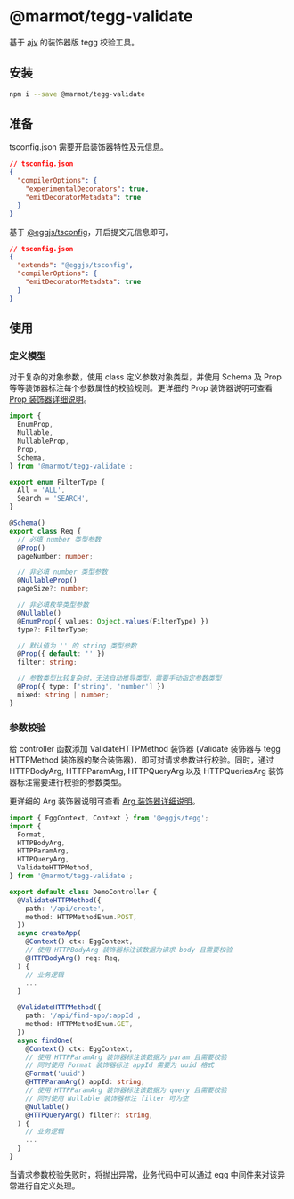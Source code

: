 # @marmot/tegg-validate

基于 [ajv](https://github.com/ajv-validator/ajv) 的装饰器版 tegg 校验工具。

## 安装

```bash
npm i --save @marmot/tegg-validate
```

## 准备

tsconfig.json 需要开启装饰器特性及元信息。

```json
// tsconfig.json
{
  "compilerOptions": {
    "experimentalDecorators": true,
    "emitDecoratorMetadata": true
  }
}
```

基于 [@eggjs/tsconfig](https://github.com/eggjs/tsconfig)，开启提交元信息即可。

```json
// tsconfig.json
{
  "extends": "@eggjs/tsconfig",
  "compilerOptions": {
    "emitDecoratorMetadata": true
  }
}
```

## 使用

### 定义模型

对于复杂的对象参数，使用 class 定义参数对象类型，并使用 Schema 及 Prop 等等装饰器标注每个参数属性的校验规则。更详细的 Prop 装饰器说明可查看 [Prop 装饰器详细说明](https://github.com/marmot-js/egg-validate/blob/main/packages/core/README.md#prop-装饰器)。

```typescript
import {
  EnumProp,
  Nullable,
  NullableProp,
  Prop,
  Schema,
} from '@marmot/tegg-validate';

export enum FilterType {
  All = 'ALL',
  Search = 'SEARCH',
}

@Schema()
export class Req {
  // 必填 number 类型参数
  @Prop()
  pageNumber: number;

  // 非必填 number 类型参数
  @NullableProp()
  pageSize?: number;

  // 非必填枚举类型参数
  @Nullable()
  @EnumProp({ values: Object.values(FilterType) })
  type?: FilterType;

  // 默认值为 '' 的 string 类型参数
  @Prop({ default: '' })
  filter: string;

  // 参数类型比较复杂时，无法自动推导类型，需要手动指定参数类型
  @Prop({ type: ['string', 'number'] })
  mixed: string | number;
}
```

### 参数校验

给 controller 函数添加 ValidateHTTPMethod 装饰器 (Validate 装饰器与 tegg HTTPMethod 装饰器的聚合装饰器)，即可对请求参数进行校验。同时，通过 HTTPBodyArg, HTTPParamArg, HTTPQueryArg 以及 HTTPQueriesArg 装饰器标注需要进行校验的参数类型。

更详细的 Arg 装饰器说明可查看 [Arg 装饰器详细说明](https://github.com/marmot-js/egg-validate/blob/main/packages/core/README.md#arg-装饰器)。

```typescript
import { EggContext, Context } from '@eggjs/tegg';
import {
  Format,
  HTTPBodyArg,
  HTTPParamArg,
  HTTPQueryArg,
  ValidateHTTPMethod,
} from '@marmot/tegg-validate';

export default class DemoController {
  @ValidateHTTPMethod({
    path: '/api/create',
    method: HTTPMethodEnum.POST,
  })
  async createApp(
    @Context() ctx: EggContext,
    // 使用 HTTPBodyArg 装饰器标注该数据为请求 body 且需要校验
    @HTTPBodyArg() req: Req,
  ) {
    // 业务逻辑
    ...
  }

  @ValidateHTTPMethod({
    path: '/api/find-app/:appId',
    method: HTTPMethodEnum.GET,
  })
  async findOne(
    @Context() ctx: EggContext,
    // 使用 HTTPParamArg 装饰器标注该数据为 param 且需要校验
    // 同时使用 Format 装饰器标注 appId 需要为 uuid 格式
    @Format('uuid')
    @HTTPParamArg() appId: string,
    // 使用 HTTPParamArg 装饰器标注该数据为 query 且需要校验
    // 同时使用 Nullable 装饰器标注 filter 可为空
    @Nullable()
    @HTTPQueryArg() filter?: string,
  ) {
    // 业务逻辑
    ...
  }
}
```

当请求参数校验失败时，将抛出异常，业务代码中可以通过 egg 中间件来对该异常进行自定义处理。
